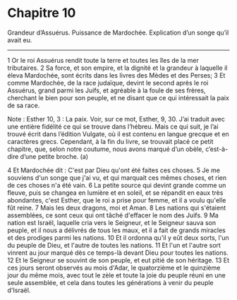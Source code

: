 # Chapitre 10

Grandeur d’Assuérus.
Puissance de Mardochée.
Explication d’un songe qu’il avait eu.

***

1 Or le roi Assuérus rendit toute la terre et toutes les îles de la mer tributaires. 2 Sa force, et son empire, et la dignité et la grandeur à laquelle il éleva Mardochée, sont écrits dans les livres des Mèdes et des Perses; 3 Et comme Mardochée, de la race judaïque, devint le second après le roi Assuérus, grand parmi les Juifs, et agréable à la foule de ses frères, cherchant le bien pour son peuple, et ne disant que ce qui intéressait la paix de sa race.

<span class="bible-note">Note : </span> Esther 10, 3 : La paix. Voir, sur ce mot, Esther, 9, 30. J’ai traduit avec une entière fidélité ce qui se trouve dans l’hébreu. Mais ce qui suit, je l’ai trouvé écrit dans l’édition Vulgate, où il est contenu en langue grecque et en caractères grecs. Cependant, à la fin du livre, se trouvait placé ce petit chapitre, que, selon notre coutume, nous avons marqué d’un obèle, c’est-à-dire d’une petite broche. (a)


4 Et Mardochée dit : C'est par Dieu qu'ont été faites ces choses. 5 Je me souviens d'un songe que j'ai vu, et qui marquait ces mêmes choses, et rien de ces choses n'a été vain. 6 La petite source qui devint grande comme un fleuve, puis se changea en lumière et en soleil, et se répandit en eaux très abondantes, c'est Esther, que le roi a prise pour femme, et il a voulu qu'elle fût reine. 7 Mais les deux dragons, moi et Aman. 8 Les nations qui s'étaient assemblées, ce sont ceux qui ont tâché d'effacer le nom des Juifs. 9 Ma nation est Israël, laquelle cria vers le Seigneur, et le Seigneur sauva son peuple, et il nous a délivrés de tous les maux, et il a fait de grands miracles et des prodiges parmi les nations. 10 Et il ordonna qu'il y eût deux sorts, l'un du peuple de Dieu, et l'autre de toutes les nations. 11 Et l'un et l'autre sort vinrent au jour marqué dès ce temps-là devant Dieu pour toutes les nations. 12 Et le Seigneur se souvint de son peuple, et eut pitié de son héritage. 13 Et ces jours seront observés au
mois d'Adar, le quatorzième et le quinzième jour du même mois, avec tout le zèle et toute la joie du peuple réuni en une seule assemblée, et cela dans toutes les générations à venir du peuple d'Israël.

